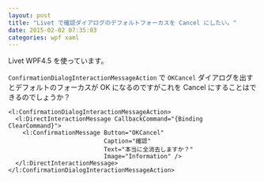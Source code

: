 ```yaml
---
layout: post
title: "Livet で確認ダイアログのデフォルトフォーカスを Cancel にしたい。"
date: 2015-02-02 07:35:03
categories: wpf xaml
---
```

<p>Livet WPF4.5 を使っています。</p>

<p><code>ConfirmationDialogInteractionMessageAction</code> で <code>OKCancel</code> ダイアログを出すとデフォルトのフォーカスが OK になるのですがこれを Cancel にすることはできるのでしょうか？</p>

<pre><code>&lt;l:ConfirmationDialogInteractionMessageAction&gt;
  &lt;l:DirectInteractionMessage CallbackCommand="{Binding ClearCommand}"&gt;
    &lt;l:ConfirmationMessage Button="OKCancel"
                           Caption="確認"
                           Text="本当に全消去しますか？"
                           Image="Information" /&gt;
  &lt;/l:DirectInteractionMessage&gt;
&lt;/l:ConfirmationDialogInteractionMessageAction&gt;
</code></pre>
